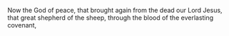 Now the God of peace, that brought again from the dead our Lord Jesus, that great shepherd of the sheep, through the blood of the everlasting covenant,
